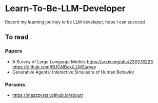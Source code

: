 # Learn-To-Be-LLM-Developer
Record my learning journey to be LLM developer, hope I can succeed

## To read
### Papers
- A Survey of Large Language Models
https://arxiv.org/abs/2303.18223
https://github.com/RUCAIBox/LLMSurvey
- Generative Agents: Interactive Simulacra of Human Behavior

### Persons
- https://mazzzystar.github.io/about/

